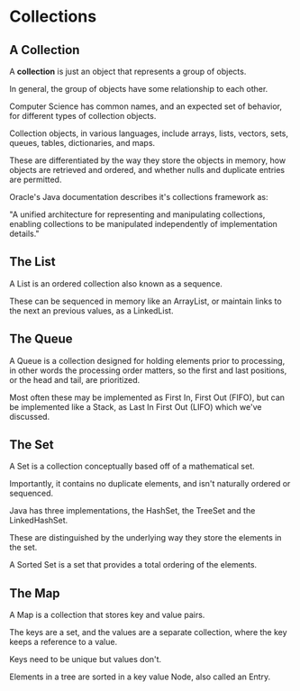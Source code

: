 # Collections

## A Collection

A **collection** is just an object that represents a group of objects.

In general, the group of objects have some relationship to each other.

Computer Science has common names, and an expected set of behavior,
for different types of collection objects.

Collection objects, in various languages, include arrays, lists, vectors,
sets, queues, tables, dictionaries, and maps.

These are differentiated by the way they store the objects in memory,
how objects are retrieved and ordered, and whether nulls and duplicate
entries are permitted.

Oracle's Java documentation describes it's collections framework as:

"A unified architecture for representing and manipulating collections,
enabling collections to be manipulated independently of implementation
details."

## The List

A List is an ordered collection also known as a sequence.

These can be sequenced in memory like an ArrayList, or maintain links to
the next an previous values, as a LinkedList.

## The Queue

A Queue is a collection designed for holding elements prior to processing,
in other words the processing order matters, so the first and last
positions, or the head and tail, are prioritized.

Most often these may be implemented as First In, First Out (FIFO), but
can be implemented like a Stack, as Last In First Out (LIFO) which
we've discussed.

## The Set

A Set is a collection conceptually based off of a mathematical set.

Importantly, it contains no duplicate elements, and isn't naturally ordered
or sequenced.

Java has three implementations, the HashSet, the TreeSet and the
LinkedHashSet.

These are distinguished by the underlying way they store the elements
in the set.

A Sorted Set is a set that provides a total ordering of the elements.

## The Map

A Map is a collection that stores key and value pairs.

The keys are a set, and the values are a separate collection,
where the key keeps a reference to a value.

Keys need to be unique but values don't.

Elements in a tree are sorted in a key value Node, also called an Entry.
